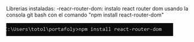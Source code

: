 Librerias instaladas: 
    -reacr-router-dom: instalo react router dom usando la consola git bash con el comando 
    "npm install react-router-dom"
    
![Alt text](./src/images/Documentacion1.PNG)